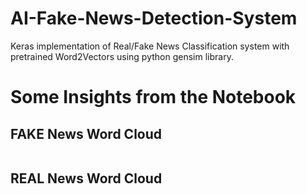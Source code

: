# AI-Fake-News-Detection-System
Keras implementation of Real/Fake News Classification system with pretrained Word2Vectors using python gensim library.

# Some Insights from the Notebook
## FAKE News Word Cloud
<img href="https://github.com/AI-kartheek/AI-Fake-News-Detection-System/blob/main/Images/Fake%20News%20Word%20Cloud.jpg">

## REAL News Word Cloud
<img href="https://github.com/AI-kartheek/AI-Fake-News-Detection-System/blob/main/Images/Real%20News%20Word%20Cloud.jpg">
